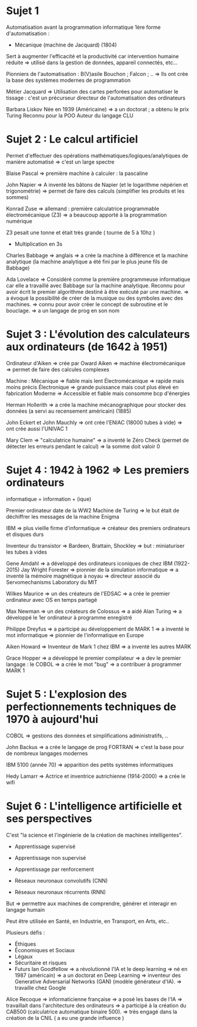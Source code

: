 # Sujet 1

Automatisation avant la programmation informatique
1ère forme d'automatisation :
- Mécanique (machine de Jacquard) (1804)

Sert à augmenter l'efficacité et la productivité car intervention humaine réduite
=> utilisé dans la gestion de données, appareil connectés, etc...

Pionniers de l'automatisation : B(V)asile Bouchon ; Falcon ; ..
=> Ils ont crée la base des systèmes modernes de programmation

Métier Jacquard => Utilisation des cartes perforées pour automatiser le tissage : c'est un précurseur directeur de l'automatisation des ordinateurs

Barbara Liskov
Née en 1939 (Américaine) => a un doctorat ; a obtenu le prix Turing
Reconnu pour la POO
Auteur du langage CLU

# Sujet 2 : Le calcul artificiel

Permet d'effectuer des opérations mathématiques/logiques/analytiques de manière automatisé => c'est un large spectre

Blaise Pascal => première machine à calculer : la pascaline

John Napier => A inventé les bâtons de Napier (et le logarithme népérien et trigonométrie) => permet de faire des calculs (simplifier les produits et les sommes)

Konrad Zuse => allemand : première calculatrice programmable électromécanique (Z3) => a beaucoup apporté à la programmation numérique

Z3 pesait une tonne et était très grande ( tourne de 5 à 10hz )
- Multiplication en 3s

Charles Babbage => anglais => a crée la machine à différence et la machine analytique (la machine analytique a été fini par le plus jeune fils de Babbage)

Ada Lovelace => Considéré comme la première programmeuse informatique car elle a travaillé avec Babbage sur la machine analytique. Reconnu pour avoir écrit le premier algorithme destiné à être exécuté par une machine.
=> a évoqué la possibilité de créer de la musique ou des symboles avec des machines.
=> connu pour avoir créer le concept de subroutine et le bouclage.
=> a un langage de prog en son nom

# Sujet 3 : L'évolution des calculateurs aux ordinateurs (de 1642 à 1951)

Ordinateur d'Aiken => crée par Oward Aiken => machine électromécanique => permet de faire des calcules complexes

Machine :
Mécanique => fiable mais lent
Électromécanique => rapide mais moins précis
Électronique => grande puissance mais cout plus élevé en fabrication
Moderne => Accessible et fiable mais consomme bcp d'énergies

Herman Hollerith => a crée la machine mécanographique pour stocker des données (a servi au recensement américain) (1885)

John Eckert et John Mauchly => ont crée l'ENIAC (18000 tubes à vide)
=> ont crée aussi l'UNIVAC 1

Mary Clem => "calculatrice humaine"
=> a inventé le Zéro Check (permet de détecter les erreurs pendant le calcul)
=> la somme doit valoir 0

# Sujet 4 : 1942 à 1962 => Les premiers ordinateurs

informatique = information + (ique)

Premier ordinateur date de la WW2
Machine de Turing => le but était de déchiffrer les messages de la machine Enigma

IBM => plus vieille firme d'informatique
=> créateur des premiers ordinateurs et disques durs

Inventeur du transistor => Bardeen, Brattain, Shockley
=> but : miniaturiser les tubes à vides

Gene Amdahl => a développé des ordinateurs iconiques de chez IBM (1922-2015)
Jay Wright Forester => pionnier de la simulation informatique => a inventé la mémoire magnétique à noyau
=> directeur associé du Servomechanisms Laboratory du MIT

Wilkes Maurice => un des créateurs de l'EDSAC => a crée le premier ordinateur avec OS en temps partagé

Max Newman => un des créateurs de Colossus
=> a aidé Alan Turing
=> a développé le 1er ordinateur à programme enregistré

Philippe Dreyfus => a participé au développement de MARK 1 => a inventé le mot informatique => pionnier de l'informatique en Europe

Aiken Howard => Inventeur de Mark 1 chez IBM
=> a inventé les autres MARK


Grace Hopper => a développé le premier compilateur => a dev le premier langage : le COBOL
=> a crée le mot "bug"
=> a contribuer à programmer MARK 1

# Sujet 5 : L'explosion des perfectionnements techniques de 1970 à aujourd'hui

COBOL => gestions des données et simplifications administratifs, ..

John Backus => a crée le langage de prog FORTRAN => c'est la base pour de nombreux langages modernes

IBM 5100 (année 70) => apparition des petits systèmes informatiques

Hedy Lamarr => Actrice et inventrice autrichienne (1914-2000) => a crée le wifi


# Sujet 6 : L'intelligence artificielle et ses perspectives

C'est "la science et l'ingénierie de la création de machines intelligentes".

- Apprentissage supervisé
- Apprentissage non supervisé
- Apprentissage par renforcement

- Réseaux neuronaux convolutifs (CNN)
- Réseaux neuronaux récurrents (RNN)

But => permettre aux machines de comprendre, générer et interagir en langage humain

Peut être utilisée en Santé, en Industrie, en Transport, en Arts, etc..

Plusieurs défis :
- Éthiques
- Économiques et Sociaux
- Légaux
- Sécuritaire et risques
- Futurs
Ian Goodfellow => a révolutionné l'IA et le deep learning => né en 1987 (américain) => a un doctorat en Deep Learning => inventeur des Generative Adversarial Networks (GAN) (modèle générateur d'IA).
=> travaille chez Google

Alice Recoque => informaticienne française => a posé les bases de l'IA
=> travaillait dans l'architecture des ordinateurs => a participé à la création du CAB500 (calculatrice automatique binaire 500).
=> très engagé dans la création de la CNIL ( a eu une grande influence )